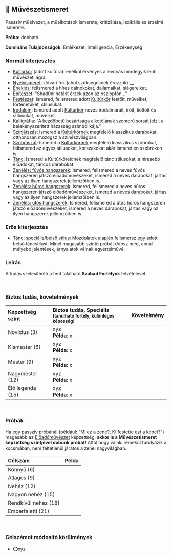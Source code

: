 ## 🔵 Művészetismeret

Passzív műélvezet, a műalkotások ismerete, kritizálása, lexikális és érzelmi ismerete.

**Próba:** dobható

**Domináns Tulajdonságok**: Emlékezet, Intelligencia, Érzékenység
### Normál kiterjesztés

- [Kultúrkör](../fortelyok.kiemelt/kulturkor.md) (adott kultúra): enélkül érvényes a levonás mindegyik lenti művészeti ágra.
- [Nyelvismeret](../fortelyok.kiemelt/nyelvismeret.md): Udvari fok (ahol szükségesnek érezzük)
__
- [Éneklés](../fortelyok.szabad/enekles.md): felismered a híres dalnokokat, dallamaikat, slágereiket.
- [Építészet](../fortelyok.altalanos/epiteszet.md):  "Shad0ni hatást érzek azon az oszlopfőn..."
- [Festészet](../fortelyok.szabad/festeszet.md): Ismered, felismered adott [Kultúrkör](../fortelyok.kiemelt/kulturkor.md) festőit, műveiket, történetüket, stílusukat.
- [Irodalom](../fortelyok.szabad/irodalom.md): Ismered adott [Kultúrkör](../fortelyok.kiemelt/kulturkor.md) neves irodalmárait, íróit, költőit és stílusukat, műveiket.
- [Kalligráfia](../fortelyok.szabad/kalligrafia.md): "A kezdőbetű bezártsága alkotójának szomorú sorsát jelzi, a belekényszerített házasság szimbolikája."
- [Színjátszás](../fortelyok.szabad/szinjatszas.md): Ismered a [Kultúrkörnek](../fortelyok.kiemelt/kulturkor.md) megfelelő klasszikus darabokat, otthonosan mozogsz a színészvilágban.
- [Szobrászat](../fortelyok.szabad/szobraszat.md): Ismered a [Kultúrkörnek](../fortelyok.kiemelt/kulturkor.md) megfelelő klasszikus szobrokat, felismered az egyes stílusokat, korszakokat akár ismeretlen szobrokon is.
- [Tánc](../fortelyok.szabad/tanc.md): Ismered a Kultúrköreidnek megfelelő tánc stílusokat, a híresebb előadókat, táncos darabokat.
- [Zenélés: fúvós hangszerek](../fortelyok.szabad/zeneles_fuvos_hangszerek.md): Ismered, felismered a neves fúvós hangszeren játszó előadóművészeket, ismered a neves darabokat, jártas vagy az ilyen hangszerek jellemzőiben is.
- [Zenélés: húros hangszerek](../fortelyok.szabad/zeneles_huros_hangszerek.md): Ismered, felismered a neves húros hangszeren játszó előadóművészeket, ismered a neves darabokat, jártas vagy az ilyen hangszerek jellemzőiben is.
- [Zenélés: ütős hangszerek](../fortelyok.szabad/zeneles_utos_hangszerek.md): Ismered, felismered a ütős húros hangszeren játszó előadóművészeket, ismered a neves darabokat, jártas vagy az ilyen hangszerek jellemzőiben is.

### Erős kiterjesztés

- [Tánc: speciális/belső stílus](../fortelyok.szabad/tanc_belso_stilus.md): Mozdulatok alapján felismersz egy adott belső táncstílust. Minél magasabb szintű próbát dobsz meg, annál mélyebb jelentések, árnyalatok válnak egyértelművé.

### Leírás

A tudás szélesíthető a fent található **Szabad Fortélyok** felvételével.


<br />

### Biztos tudás, követelmények

| Képzettség szint | Biztos tudás, Speciális <br /><sub>(tanulható fortély, különleges  képesség)</sub> | Követelmény |
|:---------------- |:---------------------------------------------------------------------------------- |:-----------:|
| Novícius (3)     | xyz <br /> **Példa**: x                                                            |             |
| Kismester (6)    | xyz <br /> **Példa**: x                                                            |             |
| Mester (9)       | xyz <br /> **Példa**: x                                                            |             |
| Nagymester (12)  | xyz <br /> **Példa**: x                                                            |             |
| Élő legenda (15) | xyz <br /> **Példa**: x                                                            |             |

<br />

### Próbák

Ha egy passzív próbánál (például: "Mi ez a zene?, Ki festette ezt a képet?") magasabb az [Előadóművészet](../kepzettsegek.szekunder/eloadomuveszet.md) képzettség, **akkor is a Művészetismeret képzettség szintjével dobunk próbát!** Attól hogy valaki remekül furulyázik a kocsmában, nem feltétlenül járatos a zenei nagyvilágban.

| Célszám              | Példa |
|:-------------------- |:----- |
| Könnyű       (6)     |       |
| Átlagos      (9)     |       |
| Nehéz        (12)    |       |
| Nagyon nehéz (15)    |       |
| Rendkívül nehéz (18) |       |
| Emberfeletti (21)    |       |

<br />

### Célszámot módosító körülmények

- ⭕xyz

